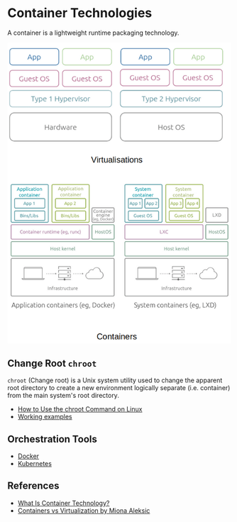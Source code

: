 # Container Technologies

A container is a lightweight runtime packaging technology. 

![vm vs containers](../assets/img/vm-vs-containers.png)

## Change Root `chroot`

`chroot` (Change root) is a Unix system utility used to change the apparent root directory to create a new environment logically separate (i.e. container) from the main system's root directory.  

* [How to Use the chroot Command on Linux](https://www.howtogeek.com/441534/how-to-use-the-chroot-command-on-linux/)
* [Working examples](../examples/chroot/jailer.sh)

## Orchestration Tools

* [Docker](https://github.com/paulwizviz/learn-docker.git)
* [Kubernetes](https://github.com/paulwizviz/learn-k8s.git)

## References

* [What Is Container Technology?](https://www.solarwinds.com/resources/it-glossary/container)
* [Containers vs Virtualization by Miona Aleksic](https://ubuntu.com/blog/containerization-vs-virtualization)